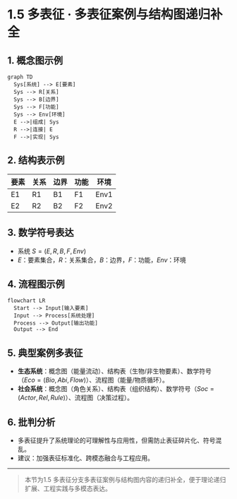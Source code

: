 # 1.5 多表征 · 多表征案例与结构图递归补全

## 1. 概念图示例

```mermaid
graph TD
  Sys[系统] --> E[要素]
  Sys --> R[关系]
  Sys --> B[边界]
  Sys --> F[功能]
  Sys --> Env[环境]
  E -->|组成| Sys
  R -->|连接| E
  F -->|实现| Sys
```

## 2. 结构表示例

| 要素 | 关系 | 边界 | 功能 | 环境 |
|------|------|------|------|------|
| E1   | R1   | B1   | F1   | Env1 |
| E2   | R2   | B2   | F2   | Env2 |

## 3. 数学符号表达

- 系统 $S = (E, R, B, F, Env)$
- $E$：要素集合，$R$：关系集合，$B$：边界，$F$：功能，$Env$：环境

## 4. 流程图示例

```mermaid
flowchart LR
  Start --> Input[输入要素]
  Input --> Process[系统处理]
  Process --> Output[输出功能]
  Output --> End
```

## 5. 典型案例多表征

- **生态系统**：概念图（能量流动）、结构表（生物/非生物要素）、数学符号（$Eco = (Bio, Abi, Flow)$）、流程图（能量/物质循环）。
- **社会系统**：概念图（角色关系）、结构表（组织结构）、数学符号（$Soc = (Actor, Rel, Rule)$）、流程图（决策过程）。

## 6. 批判分析

- 多表征提升了系统理论的可理解性与应用性，但需防止表征碎片化、符号混乱。
- 建议：加强表征标准化、跨模态融合与工程应用。

---
> 本节为1.5 多表征分支多表征案例与结构图内容的递归补全，便于理论递归扩展、工程实践与多模态表达。
